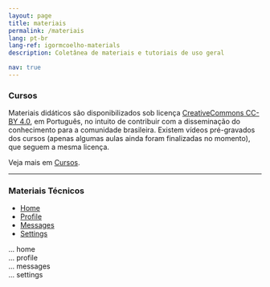 ```yaml
---
layout: page
title: materiais
permalink: /materiais
lang: pt-br
lang-ref: igormcoelho-materials
description: Coletânea de materiais e tutoriais de uso geral

nav: true
---
```


### Cursos

Materiais didáticos são disponibilizados sob licença [CreativeCommons CC-BY 4.0](https://creativecommons.org/licenses/by/4.0/), em Português, no intuito de contribuir com a disseminação do conhecimento para a comunidade brasileira. 
Existem vídeos pré-gravados dos cursos (apenas algumas aulas ainda foram finalizadas no momento), que seguem a mesma licença.

Veja mais em [Cursos](/cursos/).


-------

### Materiais Técnicos

<!-- Latest compiled and minified CSS -->
<!--
<link rel="stylesheet" href="https://maxcdn.bootstrapcdn.com/bootstrap/3.4.1/css/bootstrap.min.css">
-->

<!-- jQuery library -->
<!--
<script src="https://ajax.googleapis.com/ajax/libs/jquery/3.5.1/jquery.min.js"></script>
-->

<!-- Latest compiled JavaScript -->
<!-- <script src="https://maxcdn.bootstrapcdn.com/bootstrap/3.4.1/js/bootstrap.min.js"></script> 
-->

<!-- Font Awesome -->
<!--
<link
  href="https://cdnjs.cloudflare.com/ajax/libs/font-awesome/5.15.1/css/all.min.css"
  rel="stylesheet"
/>
-->
<!-- Google Fonts -->

<!-- 
<link
  href="https://fonts.googleapis.com/css?family=Roboto:300,400,500,700&display=swap"
  rel="stylesheet"
/>
-->

<!-- MDB -->
<!-- MDB 
<link
  href="https://cdnjs.cloudflare.com/ajax/libs/mdb-ui-kit/3.5.0/mdb.min.css"
  rel="stylesheet"
/>
-->



<script>
/*
const triggerTabList = [].slice.call(document.querySelectorAll('#myTab a'));
triggerTabList.forEach((triggerEl) => {
  const tabTrigger = new mdb.Tab(triggerEl);

  triggerEl.addEventListener('click', (event) => {
    event.preventDefault();
    tabTrigger.show();
    //alert('oi');
  });
});
*/
/*
const triggerEl = document.querySelector('#myTab a[href="#profile"]');
mdb.Tab.getInstance(triggerEl).show(); // Select tab by name

const triggerFirstTabEl = document.querySelector('#myTab li:first-child a');
mdb.Tab.getInstance(triggerFirstTabEl).show(); // Select first tab
*/
</script>

<!-- Nav tabs -->
<ul class="nav nav-tabs" id="myTab" role="tablist">
  <li class="nav-item" role="presentation">
    <a
      class="nav-link active"
      id="home-tab"
      data-mdb-toggle="tab"
      href="#home"
      role="tab"
      aria-controls="home"
      aria-selected="true"
      >Home</a
    >
  </li>
  <li class="nav-item" role="presentation">
    <a
      class="nav-link"
      id="profile-tab"
      data-mdb-toggle="tab"
      href="#profile"
      role="tab"
      aria-controls="profile"
      aria-selected="false"
      >Profile</a
    >
  </li>
  <li class="nav-item" role="presentation">
    <a
      class="nav-link"
      id="messages-tab"
      data-mdb-toggle="tab"
      href="#messages"
      role="tab"
      aria-controls="messages"
      aria-selected="false"
      >Messages</a
    >
  </li>
  <li class="nav-item" role="presentation">
    <a
      class="nav-link"
      id="settings-tab"
      data-mdb-toggle="tab"
      href="#settings"
      role="tab"
      aria-controls="settings"
      aria-selected="false"
      >Settings</a
    >
  </li>
</ul>

<!-- Tab panes -->
<div class="tab-content">
  <div class="tab-pane active" id="home" role="tabpanel" aria-labelledby="home-tab">
    ... home
  </div>
  <div class="tab-pane" id="profile" role="tabpanel" aria-labelledby="profile-tab">
    ... profile
  </div>
  <div class="tab-pane" id="messages" role="tabpanel" aria-labelledby="messages-tab">
    ... messages
  </div>
  <div class="tab-pane" id="settings" role="tabpanel" aria-labelledby="settings-tab">
    ... settings
  </div>
</div>
